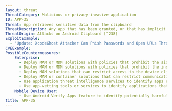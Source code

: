 ```yaml
---
layout: threat
ThreatCategory: Malicious or privacy-invasive application
ID: APP-35
Threat: App retrieves sensitive data from the clipboard
ThreatDescription: Any app that has been granted, or that has implicit OS-level permission to access the clipboard, may collect data left in the clipboard by other activity. A primary example would be using the device clipboard to copy-and-paste a password from an encrypted file to a form field.
ThreatOrigin: Attacks on Android Clipboard [^238]
ExploitExample:
  - 'Update: XcodeGhost Attacker Can Phish Passwords and Open URLs Through Infected Apps [^239]'
CVEExample:
PossibleCountermeasures:
    Enterprise:
      - Deploy MAM or MDM solutions with policies that prohibit the side-loading of apps, which may bypass security checks on the app.
      - Deploy MAM or MDM solutions with policies that prohibit the installation of apps from 3rd party (unofficial) app stores.
      - Deploy MAM solutions that can restrict access to the device clipboard and similar OS-provided services to a whitelist of trusted apps.
      - Deploy MAM or container solutions that can restrict communication between trusted and untrusted apps using the device clipboard, copy-and-paste, and similar OS-provided services.
      - Use application threat intelligence services to identify apps reported to abuse access to the device clipboard or similar OS-provided services to obtain sensitive information.
      - Use app-vetting tools or services to identify applications that appear to abuse access to the device clipboard or similar OS-provided services to obtain sensitive information.
    Mobile Device User:
      - Use Android Verify Apps feature to identify potentially harmful apps.
title: APP-35
---
```

